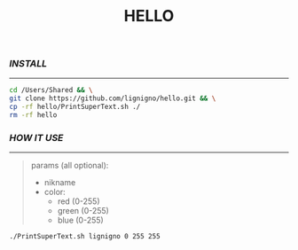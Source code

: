 <br>

<h1 align="center">HELLO</h1>

<br>

### ***INSTALL***

---

``` bash
cd /Users/Shared && \
git clone https://github.com/lignigno/hello.git && \
cp -rf hello/PrintSuperText.sh ./
rm -rf hello
```

### ***HOW IT USE***

---

> params (all optional):
>   - nikname
>   - color:
>       - red (0-255)
>       - green (0-255)
>       - blue (0-255)

``` bash
./PrintSuperText.sh lignigno 0 255 255
```